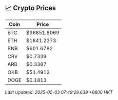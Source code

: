 ## 📈 Crypto Prices

| Coin | Price |
| ---- | ----- |
| BTC | $96851.8069 |
| ETH | $1841.2373 |
| BNB | $601.6782 |
| CRV | $0.7339 |
| ARB | $0.3387 |
| OKB | $51.4912 |
| DOGE | $0.1813 |

_Last Updated: 2025-05-03 07:49:29.638 +0800 HKT_